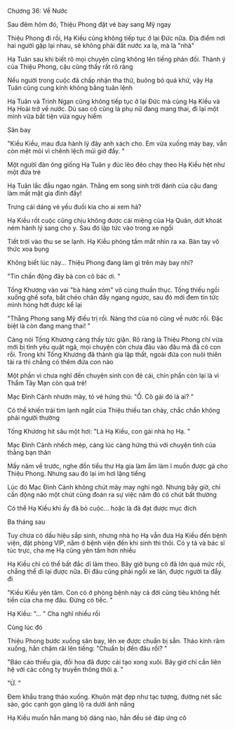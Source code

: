 




Chương 36: Về Nước


Sau đêm hôm đó, Thiệu Phong đặt vé bay sang Mỹ ngay

Thiệu Phong đi rồi, Hạ Kiều cũng không tiếp tục ở lại Đức nữa. Địa điểm nơi hai người gặp lại nhau, sẽ không phải đất nước xa lạ, mà là "nhà"

Hạ Tuân sau khi biết rõ mọi chuyện cũng không lên tiếng phản đối. Thành ý của Thiệu Phong, cậu cũng thấy rất rõ ràng

Nếu người trong cuộc đã chấp nhận tha thứ, buông bỏ quá khứ, vậy Hạ Tuân cũng cung kính không bằng tuân lệnh

Hạ Tuân và Trình Ngạn cũng không tiếp tục ở lại Đức mà cùng Hạ Kiều và Hạ Hoài trở về nước. Dù sao cô cũng là phụ nữ đang mang thai, đi lại một mình vừa bất tiện vừa nguy hiểm



Sân bay

"Kiều Kiều, mau đưa hành lý đây anh xách cho. Em vừa xuống máy bay, vẫn còn mệt mỏi vì chênh lệch múi giờ đấy. "

Một người đàn ông giống Hạ Tuân y đúc lẽo đẽo chạy theo Hạ Kiều hệt như một đứa trẻ

Hạ Tuân lắc đầu ngao ngán. Thằng em song sinh trời đánh của cậu đang làm mất mặt gia đình đấy!

Trưng cái dáng vẻ yếu đuối kia cho ai xem hả?

Hạ Kiều rốt cuộc cũng chịu không được cái miệng của Hạ Quân, dứt khoát ném hành lý sang cho y. Sau đó lập tức vào trong xe ngồi

Tiết trời vào thu se se lạnh. Hạ Kiều phóng tầm mắt nhìn ra xa. Bàn tay vô thức xoa bụng



Không biết lúc này... Thiệu Phong đang làm gì trên máy bay nhỉ?



"Tin chấn động đây bà con cô bác ơi. "

Tống Khương vào vai "bà hàng xóm" vô cùng thuần thục. Tống thiếu ngồi xuống ghế sofa, bắt chéo chân đầy ngang ngược, sau đó mới đem tin tức mình hóng hớt được kể lại

"Thằng Phong sang Mỹ điều trị rồi. Nàng thơ của nó cũng về nước rồi. Đặc biệt là còn đang mang thai! "

Càng nói Tống Khương càng thấy tức giận. Rõ ràng là Thiệu Phong chỉ vừa mới bị tình yêu quật ngã, mọi chuyện còn chưa đâu vào đâu mà đã có con rồi. Trong khi Tống Khương đã thành gia lập thất, ngoài đứa con nuôi thiên tài ra thì chẳng có thêm đứa con nào

Một phần vì chưa nghĩ đến chuyện sinh con đẻ cái, chín phần còn lại là vì Thẩm Tây Mạn còn quá trẻ!

Mạc Đình Cảnh nhướn mày, tỏ vẻ hứng thú: "Ồ. Cô gái đó là ai? "

Có thể khiến trái tim lạnh ngắt của Thiệu thiếu tan chảy, chắc chắn không phải người thường

Tống Khương hít sâu một hơi: "Là Hạ Kiều, con gái nhà họ Hạ. "

Mạc Đình Cảnh nhếch mép, càng lúc càng hứng thú với chuyện tình của thằng bạn thân

Mấy năm về trước, nghe đồn tiểu thư Hạ gia làm ẩm làm ĩ muốn được gả cho Thiệu Phong. Nhưng sau đó lại im hơi lặng tiếng

Lúc đó Mạc Đình Cảnh không chút mảy may nghi ngờ. Nhưng bây giờ, chỉ cần động não một chút cũng đoán ra sự việc năm đó có chút bất thường



Có thể Hạ Kiều khi ấy đã bỏ cuộc... hoặc là đã đạt được mục đích



Ba tháng sau

Tuy chưa có dấu hiệu sắp sinh, nhưng nhà họ Hạ vẫn đưa Hạ Kiều đến bệnh viện, đặt phòng VIP, nằm ở bệnh viện đến khi sinh thì thôi. Có y tá và bác sĩ túc trực, cha mẹ Hạ cũng yên tâm hơn nhiều

Hạ Kiều chỉ có thể bất đắc dĩ làm theo. Bây giờ bụng cô đã lớn quá mức rồi, chẳng thể đi lại được nữa. Đi đâu cũng phải ngồi xe lăn, được người ta đẩy đi

"Kiều Kiều yên tâm. Con có ở phòng bệnh này cả đời cũng tiêu không hết tiền của cha mẹ đâu. Đừng có tiếc. "

Hạ Kiều: "... " Cha nghĩ nhiều rồi

Cùng lúc đó

Thiệu Phong bước xuống sân bay, lên xe được chuẩn bị sẵn. Tháo kính râm xuống, hắn chậm rãi lên tiếng: "Chuẩn bị đến đâu rồi? "

"Báo cáo thiếu gia, đồi hoa đã được cải tạo xong xuôi. Bây giờ chỉ cần liên hệ với các công ty truyền thông thôi ạ. "

"Ừ. "

Đem khẩu trang tháo xuống. Khuôn mặt đẹp như tạc tượng, đường nét sắc sảo, góc cạnh gọn gàng lộ ra dưới ánh nắng

Hạ Kiều muốn hắn mang bộ dáng nào, hắn đều sẽ đáp ứng cô




